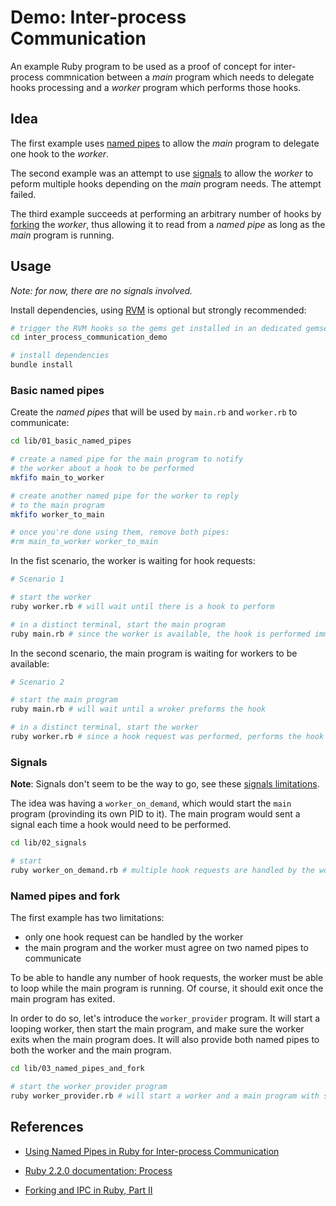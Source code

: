 Demo: Inter-process Communication
=================================

An example Ruby program to be used as a proof of concept for inter-process commnication between a _main_ program which needs to delegate hooks processing and a _worker_ program which performs those hooks.

Idea
----

The first example uses [named pipes][np] to allow the _main_ program to delegate one hook to the _worker_.

The second example was an attempt to use [signals][sig] to allow the _worker_ to peform multiple hooks depending on the _main_ program needs. The attempt failed.

The third example succeeds at performing an arbitrary number of hooks by [forking][fork] the _worker_, thus allowing it to read from a _named pipe_ as long as the _main_ program is running.

  [np]: https://en.wikipedia.org/wiki/Named_pipe
  [sig]: https://en.wikipedia.org/wiki/Unix_signal
  [fork]: https://en.wikipedia.org/wiki/Fork_%28system_call%29

Usage
-----

_Note: for now, there are no signals involved._

Install dependencies, using [RVM][rvm] is optional but strongly recommended:

```bash
# trigger the RVM hooks so the gems get installed in an dedicated gemset
cd inter_process_communication_demo

# install dependencies
bundle install
```

  [rvm]: https://rvm.io

### Basic named pipes

Create the _named pipes_ that will be used by `main.rb` and `worker.rb` to communicate:

```bash
cd lib/01_basic_named_pipes

# create a named pipe for the main program to notify
# the worker about a hook to be performed
mkfifo main_to_worker

# create another named pipe for the worker to reply
# to the main program
mkfifo worker_to_main

# once you're done using them, remove both pipes:
#rm main_to_worker worker_to_main
```

In the fist scenario, the worker is waiting for hook requests:

```bash
# Scenario 1

# start the worker
ruby worker.rb # will wait until there is a hook to perform

# in a distinct terminal, start the main program
ruby main.rb # since the worker is available, the hook is performed immediately
```

In the second scenario, the main program is waiting for workers to be available:

```bash
# Scenario 2

# start the main program
ruby main.rb # will wait until a wroker preforms the hook

# in a distinct terminal, start the worker
ruby worker.rb # since a hook request was performed, performs the hook immediately
```

### Signals

**Note**: Signals don't seem to be the way to go, see these [signals limitations][signals].

The idea was having a `worker_on_demand`, which would start the `main` program (provinding its own PID to it).
The main program would sent a signal each time a hook would need to be performed.

```bash
cd lib/02_signals

# start
ruby worker_on_demand.rb # multiple hook requests are handled by the worker
```

### Named pipes and fork

The first example has two limitations:
- only one hook request can be handled by the worker
- the main program and the worker must agree on two named pipes to communicate

To be able to handle any number of hook requests, the worker must be able to loop while the main program is running. Of course, it should exit once the main program has exited.

In order to do so, let's introduce the `worker_provider` program. It will start a looping worker, then start the main program, and make sure the worker exits when the main program does. It will also provide both named pipes to both the worker and the main program.

```bash
cd lib/03_named_pipes_and_fork

# start the worker provider program
ruby worker_provider.rb # will start a worker and a main program with several hooks to perform
```

References
----------

- [Using Named Pipes in Ruby for Inter-process Communication][dix]
- [Ruby 2.2.0 documentation: Process][doc]
- [Forking and IPC in Ruby, Part II][fk]

  [dix]: http://www.pauldix.net/2009/07/using-named-pipes-in-ruby-for-interprocess-communication.html
  [fk]: http://www.sitepoint.com/forking-ipc-ruby-part-ii
  [signals]: https://github.com/gonzalo-bulnes/inter_process_communication_demo/blob/add-signal-handling-to-handle-multiple-hooks/lib/02_signals/on_demand_worker.rb#L48-L56
  [doc]: http://ruby-doc.org/core-2.2.0/Process.html
